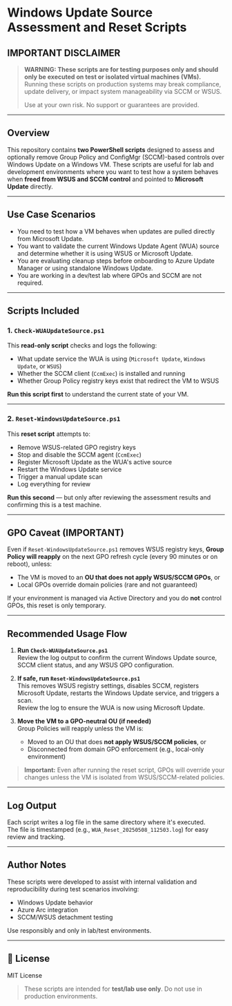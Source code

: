 # Windows Update Source Assessment and Reset Scripts

##  IMPORTANT DISCLAIMER

> **WARNING: These scripts are for testing purposes only and should only be executed on test or isolated virtual machines (VMs).**  
> Running these scripts on production systems may break compliance, update delivery, or impact system manageability via SCCM or WSUS.
>
> Use at your own risk. No support or guarantees are provided.

---

##  Overview

This repository contains **two PowerShell scripts** designed to assess and optionally remove Group Policy and ConfigMgr (SCCM)-based controls over Windows Update on a Windows VM. These scripts are useful for lab and development environments where you want to test how a system behaves when **freed from WSUS and SCCM control** and pointed to **Microsoft Update** directly.

---

##  Use Case Scenarios

- You need to test how a VM behaves when updates are pulled directly from Microsoft Update.
- You want to validate the current Windows Update Agent (WUA) source and determine whether it is using WSUS or Microsoft Update.
- You are evaluating cleanup steps before onboarding to Azure Update Manager or using standalone Windows Update.
- You are working in a dev/test lab where GPOs and SCCM are not required.

---

##  Scripts Included

### 1. `Check-WUAUpdateSource.ps1`

This **read-only script** checks and logs the following:

- What update service the WUA is using (`Microsoft Update`, `Windows Update`, or `WSUS`)
- Whether the SCCM client (`CcmExec`) is installed and running
- Whether Group Policy registry keys exist that redirect the VM to WSUS

 **Run this script first** to understand the current state of your VM.

---

### 2. `Reset-WindowsUpdateSource.ps1`

This **reset script** attempts to:

- Remove WSUS-related GPO registry keys
- Stop and disable the SCCM agent (`CcmExec`)
- Register Microsoft Update as the WUA's active source
- Restart the Windows Update service
- Trigger a manual update scan
- Log everything for review

 **Run this second** — but only after reviewing the assessment results and confirming this is a test machine.

---

##  GPO Caveat (IMPORTANT)

Even if `Reset-WindowsUpdateSource.ps1` removes WSUS registry keys, **Group Policy will reapply** on the next GPO refresh cycle (every 90 minutes or on reboot), unless:

- The VM is moved to an **OU that does not apply WSUS/SCCM GPOs**, or
- Local GPOs override domain policies (rare and not guaranteed)

If your environment is managed via Active Directory and you do **not** control GPOs, this reset is only temporary.

---

##  Recommended Usage Flow

1. **Run `Check-WUAUpdateSource.ps1`**  
   Review the log output to confirm the current Windows Update source, SCCM client status, and any WSUS GPO configuration.

2. **If safe, run `Reset-WindowsUpdateSource.ps1`**  
   This removes WSUS registry settings, disables SCCM, registers Microsoft Update, restarts the Windows Update service, and triggers a scan.  
   Review the log to ensure the WUA is now using Microsoft Update.

3. **Move the VM to a GPO-neutral OU (if needed)**  
   Group Policies will reapply unless the VM is:
   - Moved to an OU that does **not apply WSUS/SCCM policies**, or
   - Disconnected from domain GPO enforcement (e.g., local-only environment)

>  **Important:** Even after running the reset script, GPOs will override your changes unless the VM is isolated from WSUS/SCCM-related policies.

---

## Log Output

Each script writes a log file in the same directory where it's executed.  
The file is timestamped (e.g., `WUA_Reset_20250508_112503.log`) for easy review and tracking.

---

## Author Notes

These scripts were developed to assist with internal validation and reproducibility during test scenarios involving:
- Windows Update behavior
- Azure Arc integration
- SCCM/WSUS detachment testing

Use responsibly and only in lab/test environments.

---

## 📜 License

MIT License  
> These scripts are intended for **test/lab use only**. Do not use in production environments.
